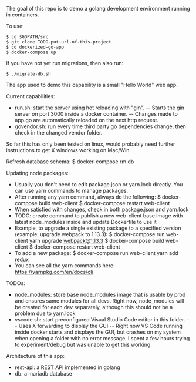 The goal of this repo is to demo a golang development environment running in containers.

To use:

    $ cd $GOPATH/src
    $ git clone TODO-put-url-of-this-project
    $ cd dockerized-go-app
    $ docker-compose up

If you have not yet run migrations, then also run:

    $ ./migrate-db.sh

The app used to demo this capability is a small "Hello World" web app.

Current capabilities:

- run.sh: start the server using hot reloading with "gin".
-- Starts the gin server on port 3000 inside a docker container.
-- Changes made to app.go are automatically reloaded on the next http request.
- govendor.sh: run every time third party go dependencies change, then check in the changed vendor folder.

So far this has only been tested on linux, would probably need further instructions to get X windows working on Mac/Win.

Refresh database schema:
    $ docker-compose rm db

Updating node packages:
- Usually you don't need to edit package.json or yarn.lock directly.  You can use yarn commands to manage packages.
- After running any yarn command, always do the following:
    $ docker-compose build web-client
    $ docker-compose restart web-client
- When satisfied with changes, check in both package.json and yarn.lock
- TODO: create command to publish a new web-client base image with latest node_modules inside and update 
  Dockerfile to use it
- Example, to upgrade a single existing package to a specified version (example, upgrade webpack to 1.13.3):
    $ docker-compose run web-client yarn upgrade webpack@1.13.3
    $ docker-compose build web-client
    $ docker-compose restart web-client
- To add a new package:
    $ docker-compose run web-client yarn add redux
- You can see all the yarn commands here: https://yarnpkg.com/en/docs/cli


TODOs:

- node_modules: store base node_modules image that is usable by prod and ensures same modules for all devs.  Right now, node_modules will be created for each dev separately, although
  this should not be a problem due to yarn.lock
- vscode.sh: start preconfigured Visual Studio Code editor in this folder.
-- Uses X forwarding to display the GUI
-- Right now VS Code running inside docker starts and displays the GUI, but crashes on my system when opening a folder with no error message.  I spent a few hours trying to experiment/debug but was unable to get this working.

Architecture of this app:
- rest-api: a REST API implemented in golang
- db: a mariadb database